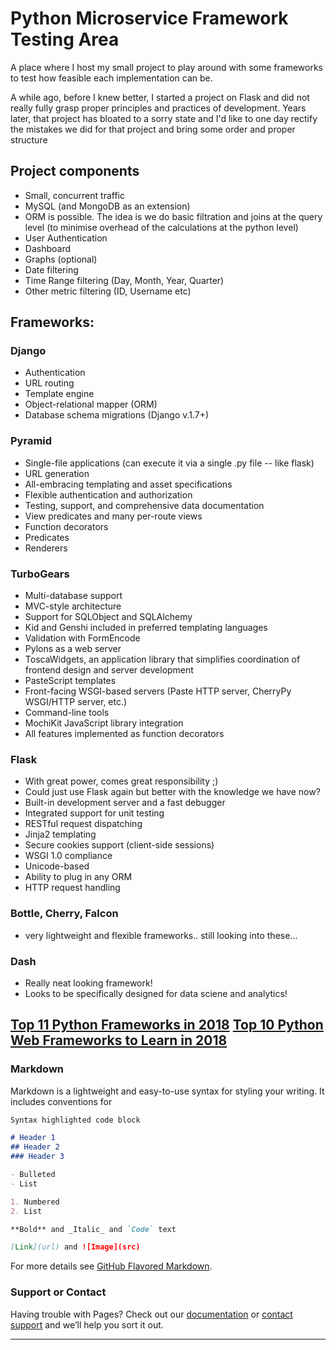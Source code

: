 # Python Microservice Framework Testing Area
A place where I host my small project to play around with some frameworks to  test how feasible each implementation can be.

A while ago, before I knew better, I started a project on Flask and did not really fully grasp proper principles and practices of development. Years later, that project has bloated to a sorry state and I'd like to one day rectify the mistakes we did for that project and bring some order and proper structure 

## Project components
- Small, concurrent traffic
- MySQL (and MongoDB as an extension)
- ORM is possible. The idea is we do basic filtration and joins at the query level (to minimise overhead of the calculations at the python level)
- User Authentication
- Dashboard
- Graphs (optional)
- Date filtering
- Time Range filtering (Day, Month, Year, Quarter)
- Other metric filtering (ID, Username etc)

## Frameworks:
### Django
- Authentication
- URL routing
- Template engine
- Object-relational mapper (ORM)
- Database schema migrations (Django v.1.7+)

### Pyramid
- Single-file applications (can execute it via  a single .py file -- like flask)
- URL generation
- All-embracing templating and asset specifications
- Flexible authentication and authorization
- Testing, support, and comprehensive data documentation
- View predicates and many per-route views
- Function decorators
- Predicates
- Renderers

### TurboGears
- Multi-database support
- MVC-style architecture
- Support for SQLObject and SQLAlchemy
- Kid and Genshi included in preferred templating languages
- Validation with FormEncode
- Pylons as a web server
- ToscaWidgets, an application library that simplifies coordination of frontend design and server development
- PasteScript templates
- Front-facing WSGI-based servers (Paste HTTP server, CherryPy WSGI/HTTP server, etc.)
- Command-line tools
- MochiKit JavaScript library integration
- All features implemented as function decorators

### Flask
- With great power, comes great responsibility ;)
- Could just use Flask again but better with the knowledge we have now?
- Built-in development server and a fast debugger
- Integrated support for unit testing
- RESTful request dispatching
- Jinja2 templating
- Secure cookies support (client-side sessions)
- WSGI 1.0 compliance
- Unicode-based
- Ability to plug in any ORM    
- HTTP request handling

### Bottle, Cherry, Falcon
- very lightweight and flexible frameworks.. still looking into these... 

### Dash
- Really neat looking framework! 
- Looks to be specifically designed for data sciene and analytics!

[Top 11 Python Frameworks in 2018](https://stackify.com/python-frameworks/)
[Top 10 Python Web Frameworks to Learn in 2018](https://hackernoon.com/top-10-python-web-frameworks-to-learn-in-2018-b2ebab969d1a)
---

### Markdown

Markdown is a lightweight and easy-to-use syntax for styling your writing. It includes conventions for

```markdown
Syntax highlighted code block

# Header 1
## Header 2
### Header 3

- Bulleted
- List

1. Numbered
2. List

**Bold** and _Italic_ and `Code` text

[Link](url) and ![Image](src)
```

For more details see [GitHub Flavored Markdown](https://guides.github.com/features/mastering-markdown/).

### Support or Contact

Having trouble with Pages? Check out our [documentation](https://help.github.com/categories/github-pages-basics/) or [contact support](https://github.com/contact) and we’ll help you sort it out.

---
